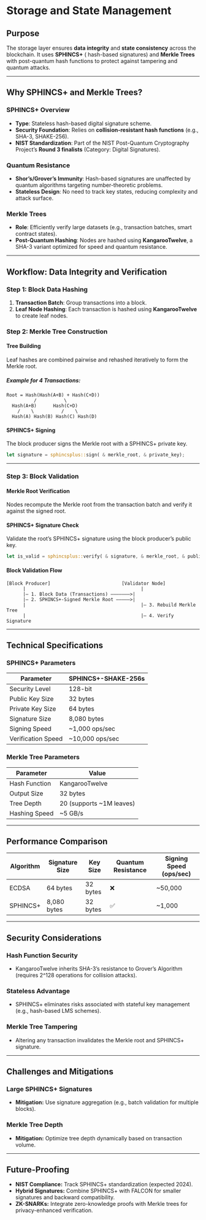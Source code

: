 # Storage and State Management

## **Purpose**

The storage layer ensures **data integrity** and **state consistency** across the blockchain. It uses **SPHINCS+** (
hash-based signatures) and **Merkle Trees** with post-quantum hash functions to protect against tampering and quantum
attacks.

---

## **Why SPHINCS+ and Merkle Trees?**

### **SPHINCS+ Overview**

- **Type**: Stateless hash-based digital signature scheme.
- **Security Foundation**: Relies on **collision-resistant hash functions** (e.g., SHA-3, SHAKE-256).
- **NIST Standardization**: Part of the NIST Post-Quantum Cryptography Project’s **Round 3 finalists** (Category:
  Digital Signatures).

### **Quantum Resistance**

- **Shor’s/Grover’s Immunity**: Hash-based signatures are unaffected by quantum algorithms targeting number-theoretic
  problems.
- **Stateless Design**: No need to track key states, reducing complexity and attack surface.

### **Merkle Trees**

- **Role**: Efficiently verify large datasets (e.g., transaction batches, smart contract states).
- **Post-Quantum Hashing**: Nodes are hashed using **KangarooTwelve**, a SHA-3 variant optimized for speed and quantum
  resistance.

---

## **Workflow: Data Integrity and Verification**

### **Step 1: Block Data Hashing**

1. **Transaction Batch**: Group transactions into a block.
2. **Leaf Node Hashing**: Each transaction is hashed using **KangarooTwelve** to create leaf nodes.

### Step 2: Merkle Tree Construction

#### Tree Building

Leaf hashes are combined pairwise and rehashed iteratively to form the Merkle root.

##### Example for 4 Transactions:

```
Root = Hash(Hash(A+B) + Hash(C+D))
          /          \
  Hash(A+B)      Hash(C+D)
    /    \          /    \
  Hash(A) Hash(B) Hash(C) Hash(D)
```

#### SPHINCS+ Signing

The block producer signs the Merkle root with a SPHINCS+ private key.

```rust
let signature = sphincsplus::sign( & merkle_root, & private_key);
```

---

### Step 3: Block Validation

#### Merkle Root Verification

Nodes recompute the Merkle root from the transaction batch and verify it against the signed root.

#### SPHINCS+ Signature Check

Validate the root’s SPHINCS+ signature using the block producer’s public key.

```rust
let is_valid = sphincsplus::verify( & signature, & merkle_root, & public_key);
```

#### Block Validation Flow

```
[Block Producer]                          [Validator Node]  
      |                                          |  
      |— 1. Block Data (Transactions) ———————>|  
      |— 2. SPHINCS+-Signed Merkle Root —————>|  
      |                                          |— 3. Rebuild Merkle Tree  
      |                                          |— 4. Verify Signature  
```

---

## Technical Specifications

### SPHINCS+ Parameters

| Parameter          | SPHINCS+-SHAKE-256s |
|--------------------|---------------------|
| Security Level     | 128-bit             |
| Public Key Size    | 32 bytes            |
| Private Key Size   | 64 bytes            |
| Signature Size     | 8,080 bytes         |
| Signing Speed      | ~1,000 ops/sec      |
| Verification Speed | ~10,000 ops/sec     |

### Merkle Tree Parameters

| Parameter     | Value                    |
|---------------|--------------------------|
| Hash Function | KangarooTwelve           |
| Output Size   | 32 bytes                 |
| Tree Depth    | 20 (supports ~1M leaves) |
| Hashing Speed | ~5 GB/s                  |

---

## Performance Comparison

| Algorithm | Signature Size | Key Size | Quantum Resistance | Signing Speed (ops/sec) |
|-----------|----------------|----------|--------------------|-------------------------|
| ECDSA     | 64 bytes       | 32 bytes | ❌                  | ~50,000                 |
| SPHINCS+  | 8,080 bytes    | 32 bytes | ✅                  | ~1,000                  |

---

## Security Considerations

### Hash Function Security

- KangarooTwelve inherits SHA-3’s resistance to Grover’s Algorithm (requires 2^128 operations for collision attacks).

### Stateless Advantage

- SPHINCS+ eliminates risks associated with stateful key management (e.g., hash-based LMS schemes).

### Merkle Tree Tampering

- Altering any transaction invalidates the Merkle root and SPHINCS+ signature.

---

## Challenges and Mitigations

### Large SPHINCS+ Signatures

- **Mitigation:** Use signature aggregation (e.g., batch validation for multiple blocks).

### Merkle Tree Depth

- **Mitigation:** Optimize tree depth dynamically based on transaction volume.

---

## Future-Proofing

- **NIST Compliance:** Track SPHINCS+ standardization (expected 2024).
- **Hybrid Signatures:** Combine SPHINCS+ with FALCON for smaller signatures and backward compatibility.
- **ZK-SNARKs:** Integrate zero-knowledge proofs with Merkle trees for privacy-enhanced verification.

